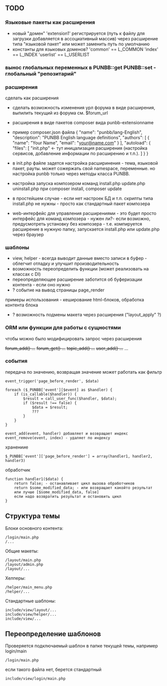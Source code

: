 
## TODO

### Языковые пакеты как расширения

- новый "домен" 'extension1' регистрируется (путь к файлу для загрузки добавляется в ассоциативный массив) через расширение типа "языковой пакет"
или может заменить путь по умолчанию
- константы для языковых доменов? 'common' == L_COMMON 'index' == L_INDEX 'userlist' == L_USERLIST

### вынос глобальных переменных в PUNBB::get PUNBB::set - глобальный "репозитарий"

### расширения

сделать как расширения
- сделать возможность изменения урл форума в виде расширения, выпилить текущий из форума
см. $forum_url 

- расширения в виде пакетов composer вида punbb-extensionname
- пример composer.json файла 
{
  "name": "punbb/lang-English",
  "description": "PUNBB English language definitions",
  "authors": [
    {
      "name": "Your Name",
      "email": "your@name.com"
    }
  ],
  "autoload": {
    "files": [
        "init.php" <- тут иницализация расширения (настройка сервисов, добавление информации по расширению и т.п.).
    ]
  }
}

- в init.php файле задется настройка расширинения - тема, языковой пакет, рауты. может сожержать свой namespace, переменные. но настройка punbb только через методы класса PUNBB.
- настройка запуска композером команд install.php update.php uninstall.php при composer install, composer update 
- в простейшем случае - если нет настроек БД и т.п. скрипты типа install.php не нужны - просто как стандартный пакет композера
- web-интерфейс для управления расширениями - это будет просто интерфейс для команд композера - нужен ли?- если возможно, предусмотреть установку без композера - т.е. компируется расширение в нужную папку, запускается install.php или update.php через браузер 

### шаблоны

- view, helper - всегда выводит данные вместо записи в буфер - облегчит отладку и улучшит производительность
- возможность переопределить функции (может реализовать на классах с DI)
- переопределяющее расширение заботится об буферизации контента - если оно нужно
- ? событие на вывод страницы page_render

примеры использования - кеширование html-блоков, обработка контента блока

- ? возможность подмены макета через расширения ("layout_apply" ?)

### ORM или функции для работы с сущностями

чтобы можно было модифицировать запрос через расширения

~~forum_add() ...~~
~~forum_get() ...~~
~~topic_add() ...~~
~~user_add() ...~~
...

### события

передача по значению, возвращая значение может работать как фильтр

    event_trigger('page_before_render', $data)

    foreach ($_PUNBB['event'][$event] as $handler) {
        if (is_callable($handler)) {
            $result = call_user_func($handler, $data);
            if ($result !== false) {
                $data = $result;
                ???
            }
        }
    }

    event_add(event, handler) добавляет и возвращает индекс
    event_remove(event, index) - удаляет по индексу

хранениие

    $_PUNBB['event']['page_before_render'] = array(handler1, handler2, handler3)

обработчик

    function handler1($data) {
        return false; - останавливает цикл вызова обработчиков
        return $some_modified_data; - или возвращает какойто результат
        или лучше [$some_modified_data, false]
        если надо возвратить результат и остановить цикл
    }

## Структура темы

Блоки основного контента:

    /login/main.php
    /...

Общие макеты:
    
    /layout/main.php
    /layout/admin.php
    /layout/...

Хелперы:

    /helper/main_menu.php    
    /helper/...

Стандартные шаблоны:

    include/view/layout/...
    include/view/helper/...
    include/view/...

## Переопределение шаблонов

Проверяется подключаемый шаблон в папке текущей темы, например login/main
    
    /login/main.php
    
если такого файла нет, берется стандартный

    include/view/login/main.php
